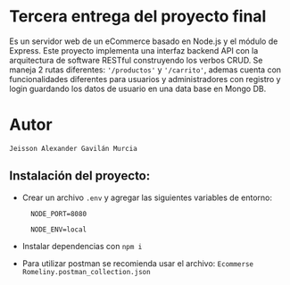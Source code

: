 # Tercera entrega del proyecto final

Es un servidor web de un eCommerce basado en Node.js y el módulo de Express. Este proyecto implementa una interfaz backend API con la arquitectura de software RESTful construyendo los verbos CRUD. Se maneja 2 rutas diferentes: `'/productos'` y `'/carrito'`, ademas cuenta con funcionalidades diferentes para usuarios y administradores con registro y login guardando los datos de usuario en una data base en Mongo DB.

# Autor

    Jeisson Alexander Gavilán Murcia

## Instalación del proyecto:

-   Crear un archivo `.env` y agregar las siguientes variables de entorno:

          NODE_PORT=8080

          NODE_ENV=local

-   Instalar dependencias con `npm i`

-   Para utilizar postman se recomienda usar el archivo: `Ecommerse Romeliny.postman_collection.json`
